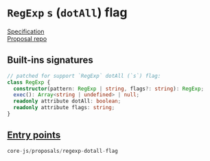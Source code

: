 # `RegExp` `s` (`dotAll`) flag
[Specification](https://tc39.es/proposal-regexp-dotall-flag/)\
[Proposal repo](https://github.com/tc39/proposal-regexp-dotall-flag)

## Built-ins signatures
```ts
// patched for support `RegExp` dotAll (`s`) flag:
class RegExp {
  constructor(pattern: RegExp | string, flags?: string): RegExp;
  exec(): Array<string | undefined> | null;
  readonly attribute dotAll: boolean;
  readonly attribute flags: string;
}
```

## [Entry points]({docs-version}/docs/usage#h-entry-points)
```ts
core-js/proposals/regexp-dotall-flag
```
